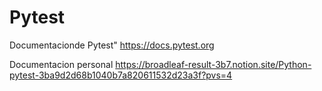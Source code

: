 # Pytest 

Documentacionde Pytest"
https://docs.pytest.org

Documentacion personal
https://broadleaf-result-3b7.notion.site/Python-pytest-3ba9d2d68b1040b7a820611532d23a3f?pvs=4
